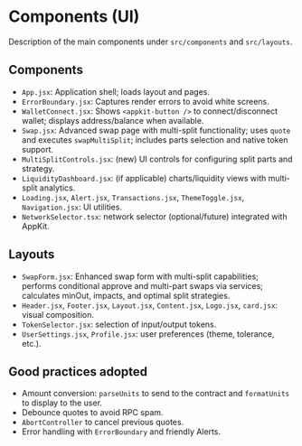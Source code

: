 # Components (UI)

Description of the main components under `src/components` and `src/layouts`.

## Components
- `App.jsx`: Application shell; loads layout and pages.
- `ErrorBoundary.jsx`: Captures render errors to avoid white screens.
- `WalletConnect.jsx`: Shows `<appkit-button />` to connect/disconnect wallet; displays address/balance when available.
- `Swap.jsx`: Advanced swap page with multi-split functionality; uses `quote` and executes `swapMultiSplit`; includes parts selection and native token support.
- `MultiSplitControls.jsx`: (new) UI controls for configuring split parts and strategy.
- `LiquidityDashboard.jsx`: (if applicable) charts/liquidity views with multi-split analytics.
- `Loading.jsx`, `Alert.jsx`, `Transactions.jsx`, `ThemeToggle.jsx`, `Navigation.jsx`: UI utilities.
- `NetworkSelector.tsx`: network selector (optional/future) integrated with AppKit.

## Layouts
- `SwapForm.jsx`: Enhanced swap form with multi-split capabilities; performs conditional approve and multi-part swaps via services; calculates minOut, impacts, and optimal split strategies.
- `Header.jsx`, `Footer.jsx`, `Layout.jsx`, `Content.jsx`, `Logo.jsx`, `card.jsx`: visual composition.
- `TokenSelector.jsx`: selection of input/output tokens.
- `UserSettings.jsx`, `Profile.jsx`: user preferences (theme, tolerance, etc.).

## Good practices adopted
- Amount conversion: `parseUnits` to send to the contract and `formatUnits` to display to the user.
- Debounce quotes to avoid RPC spam.
- `AbortController` to cancel previous quotes.
- Error handling with `ErrorBoundary` and friendly Alerts.
